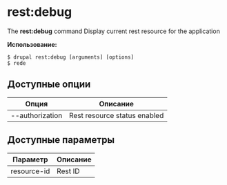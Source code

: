 # rest:debug
The **rest:debug** command Display current rest resource for the application

**Использование:**
```
$ drupal rest:debug [arguments] [options] 
$ rede  
```

## Доступные опции
Опция | Описание
-------|-------------
--authorization | Rest resource status enabled | disabled

## Доступные параметры
Параметр | Описание
---------|-------------
resource-id | Rest ID
